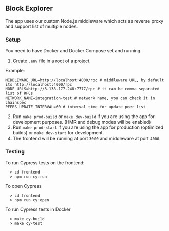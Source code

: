 ## Block Explorer

The app uses our custom Node.js middleware which acts as reverse proxy and support list of multiple nodes.

### Setup

You need to have Docker and Docker Compose set and running.

1. Create `.env` file in a root of a project.

Example:
```
MIDDLEWARE_URL=http://localhost:4000/rpc # middleware URL, by default its http://localhost:4000/rpc
NODE_URLS=http://3.138.177.248:7777/rpc # it can be comma separated list of RPCs
NETWORK_NAME=integration-test # network name, you can check it in chainspec
PEERS_UPDATE_INTERVAL=60 # interval time for update peer list
```

2. Run `make prod-build` or `make dev-build` if you are using the app for development purposes. (HMR and debug modes will be enabled)
3. Run `make prod-start` if you are using the app for production (optimized builds) or `make dev-start` for development. 
4. The frontend will be running at port `3000` and middleware at port `4000`.

### Testing
To run Cypress tests on the frontend:
```
  > cd frontend
  > npm run cy:run
```

To open Cypress
```
  > cd frontend
  > npm run cy:open
```

To run Cypress tests in Docker
```
  > make cy-build
  > make cy-test
```